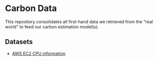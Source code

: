 # Carbon Data

This repository consolidates all first-hand data we retrieved from the "real world" to feed our carbon estimation model(s).

## Datasets

- [AWS EC2 CPU information](./aws-ec2-cpu-information/README.md)

